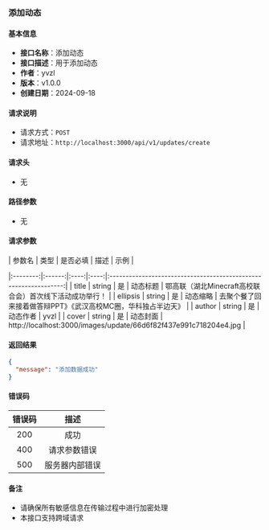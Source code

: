 ### 添加动态

#### 基本信息

- **接口名称**：添加动态
- **接口描述**：用于添加动态
- **作者**：yvzl
- **版本**：v1.0.0
- **创建日期**：2024-09-18

#### 请求说明

- 请求方式：`POST`
- 请求地址：`http://localhost:3000/api/v1/updates/create`

#### 请求头

- 无

#### 路径参数

- 无

#### 请求参数

| 参数名 | 类型 | 是否必填 | 描述 | 示例 |

|:--------:|:------:|:----:|:----:|:----------------------------------------------------------------:|
| title | string | 是 | 动态标题 | 鄂高联（湖北Minecraft高校联合会）首次线下活动成功举行！ |
| ellipsis | string | 是 | 动态缩略 | 去聚个餐了回来接着做答辩PPT》《武汉高校MC圈，华科独占半边天》 |
| author | string | 是 | 动态作者 | yvzl |
| cover | string | 是 | 动态封面 | http://localhost:3000/images/update/66d6f82f437e991c718204e4.jpg |

#### 返回结果

```json
{
  "message": "添加数据成功"
}
```

#### 错误码

| 错误码 |   描述    |
|:---:|:-------:|
| 200 |   成功    |
| 400 | 请求参数错误  |
| 500 | 服务器内部错误 |

#### 备注

- 请确保所有敏感信息在传输过程中进行加密处理
- 本接口支持跨域请求